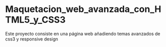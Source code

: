 # Maquetacion_web_avanzada_con_HTML5_y_CSS3
Este proyecto consiste en una página web añadiendo temas avanzados de css3 y responsive design
